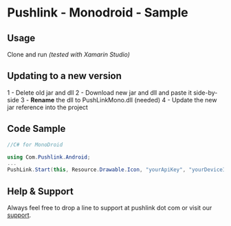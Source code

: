 # Pushlink - Monodroid - Sample

## Usage

Clone and run *(tested with Xamarin Studio)*

## Updating to a new version

1 - Delete old jar and dll
2 - Download new jar and dll and paste it side-by-side 
3 - **Rename** the dll to PushLinkMono.dll (needed)
4 - Update the new jar reference into the project

## Code Sample

```csharp
//C# for MonoDroid

using Com.Pushlink.Android;
...
PushLink.Start(this, Resource.Drawable.Icon, "yourApiKey", "yourDeviceID");
```

## Help & Support

Always feel free to drop a line to support at pushlink dot com or visit our [support](https://www.pushlink.com/support.xhtml).
